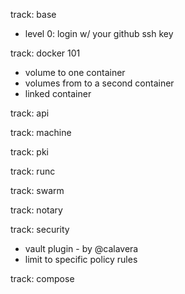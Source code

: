 track: base

* level 0: login w/ your github ssh key

track: docker 101

* volume to one container
* volumes from to a second container
* linked container

track: api

track: machine

track: pki

track: runc

track: swarm

track: notary

track: security

* vault plugin - by @calavera
 * limit to specific policy rules

track: compose
